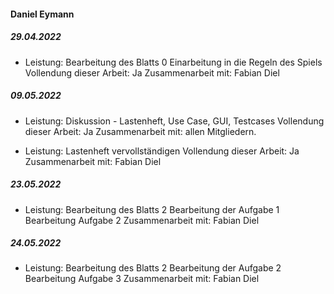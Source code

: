 #### Daniel Eymann
##### 29.04.2022
- Leistung: Bearbeitung des Blatts 0
	Einarbeitung in die Regeln des Spiels 
	Vollendung dieser Arbeit: Ja
	Zusammenarbeit mit: Fabian Diel

##### 09.05.2022
- Leistung: Diskussion - Lastenheft, Use Case, GUI, Testcases
	Vollendung dieser Arbeit: Ja
	Zusammenarbeit mit: allen Mitgliedern.

- Leistung: Lastenheft vervollständigen
	Vollendung dieser Arbeit: Ja
	Zusammenarbeit mit: Fabian Diel

##### 23.05.2022
- Leistung: Bearbeitung des Blatts 2
	Bearbeitung der Aufgabe 1
	Bearbeitung Aufgabe 2
	Zusammenarbeit mit: Fabian Diel

##### 24.05.2022
- Leistung: Bearbeitung des Blatts 2
	Bearbeitung der Aufgabe 2
	Bearbeitung Aufgabe 3
	Zusammenarbeit mit: Fabian Diel

